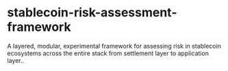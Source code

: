 # stablecoin-risk-assessment-framework
A layered, modular, experimental framework for assessing risk in stablecoin ecosystems across the entire stack from settlement layer to application layer..
